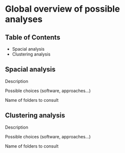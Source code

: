 # Global overview of possible analyses

## Table of Contents

- Spacial analysis
- Clustering analysis

## Spacial analysis

Description

Possible choices (software, approaches...)

Name of folders to consult

## Clustering analysis

Description

Possible choices (software, approaches...)

Name of folders to consult

